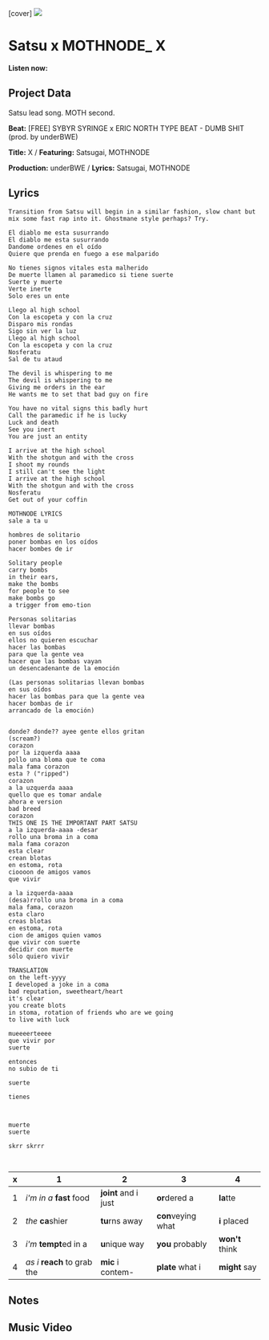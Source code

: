 [cover] ![](57175019_319474918741616_8502199518755923887_n.jpg)

# Satsu x MOTHNODE_ X

**Listen now:** 

## Project Data

Satsu lead song.
MOTH second.

**Beat:** [FREE] SYBYR  SYRINGE x ERIC NORTH TYPE BEAT - DUMB SHIT  (prod. by underBWE)

**Title:** X / **Featuring:** Satsugai, MOTHNODE

**Production:** underBWE / **Lyrics:** Satsugai, MOTHNODE

## Lyrics

```
Transition from Satsu will begin in a similar fashion, slow chant but mix some fast rap into it. Ghostmane style perhaps? Try.
 
El diablo me esta susurrando 
El diablo me esta susurrando 
Dandome ordenes en el oído 
Quiere que prenda en fuego a ese malparido

No tienes signos vitales esta malherido 
De muerte llamen al paramedico si tiene suerte
Suerte y muerte
Verte inerte
Solo eres un ente

Llego al high school 
Con la escopeta y con la cruz
Disparo mis rondas 
Sigo sin ver la luz
Llego al high school
Con la escopeta y con la cruz
Nosferatu
Sal de tu ataud

The devil is whispering to me
The devil is whispering to me
Giving me orders in the ear
He wants me to set that bad guy on fire

You have no vital signs this badly hurt
Call the paramedic if he is lucky
Luck and death
See you inert
You are just an entity

I arrive at the high school
With the shotgun and with the cross
I shoot my rounds
I still can't see the light
I arrive at the high school
With the shotgun and with the cross
Nosferatu
Get out of your coffin

MOTHNODE LYRICS
sale a ta u

hombres de solitario
poner bombas en los oídos
hacer bombes de ir

Solitary people 
carry bombs
in their ears, 
make the bombs 
for people to see
make bombs go
a trigger from emo-tion

Personas solitarias
llevar bombas
en sus oídos
ellos no quieren escuchar
hacer las bombas
para que la gente vea
hacer que las bombas vayan
un desencadenante de la emoción

(Las personas solitarias llevan bombas
en sus oídos
hacer las bombas para que la gente vea
hacer bombas de ir
arrancado de la emoción)


donde? donde?? ayee gente ellos gritan
(scream?)
corazon
por la izquerda aaaa
pollo una bloma que te coma
mala fama corazon 
esta ? ("ripped")
corazon
a la uzquerda aaaa
quello que es tomar andale
ahora e version
bad breed
corazon
THIS ONE IS THE IMPORTANT PART SATSU
a la izquerda-aaaa -desar
rollo una broma in a coma
mala fama corazon 
esta clear
crean blotas
en estoma, rota
cioooon de amigos vamos 
que vivir

a la izquerda-aaaa
(desa)rrollo una broma in a coma
mala fama, corazon 
esta claro
creas blotas
en estoma, rota
cion de amigos quien vamos 
que vivir con suerte
decidir con muerte
sólo quiero vivir

TRANSLATION
on the left-yyyy
I developed a joke in a coma
bad reputation, sweetheart/heart
it's clear
you create blots
in stoma, rotation of friends who are we going
to live with luck

mueeeerteeee
que vivir por 
suerte

entonces
no subio de ti

suerte

tienes 



muerte
suerte

skrr skrrr



```

| x | 1 | 2 | 3 | 4 |
|---|---|---|---|---|
| 1 | *i'm in a* **fast** food | **joint** and i just  | **or**dered a  | **la**tte  |
| 2 | *the* **ca**shier | **tu**rns away  |  **con**veying what |  **i** placed |
| 3 | *i'm* **tempt**ed in a | **u**nique way  |  **you** probably |  **won't** think |
| 4 | *as i* **reach** to grab the |  **mic** i contem-  | **plate** what i | **might** say |

## Notes

## Music Video
